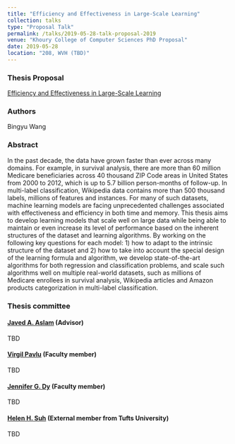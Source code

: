 ```yaml
---
title: "Efficiency and Effectiveness in Large-Scale Learning"
collection: talks
type: "Proposal Talk"
permalink: /talks/2019-05-28-talk-proposal-2019
venue: "Khoury College of Computer Sciences PhD Proposal"
date: 2019-05-28
location: "208, WVH (TBD)"
---
```


### Thesis Proposal
[Efficiency and Effectiveness in Large-Scale Learning](http://bingyouwang.github.io/files/PhD_Thesis_Proposal)
### Authors
Bingyu Wang
### Abstract
In the past decade, the data have grown faster than ever across many domains. For example, in survival analysis, there are more than 60 million Medicare beneficiaries across 40 thousand ZIP Code areas in United States from 2000 to 2012, which is up to 5.7 billion person-months of follow-up. In multi-label classification, Wikipedia data contains more than 500 thousand labels, millions of features and instances. For many of such datasets, machine learning models are facing unprecedented challenges associated with effectiveness and efficiency in both time and memory. This thesis aims to develop learning models that scale well on large data while being able to maintain or even increase its level of performance based on the inherent structures of the dataset and learning algorithms. By working on the following key questions for each model: 1) how to adapt to the intrinsic structure of the dataset and 2) how to take into account the special design of the learning formula and algorithm, we develop state-of-the-art algorithms for both regression and classification problems, and scale such algorithms well on multiple real-world datasets, such as millions of Medicare enrollees in survival analysis, Wikipedia articles and Amazon products categorization in multi-label classification.

### Thesis committee
#### [Javed A. Aslam](https://www.khoury.northeastern.edu/people/jay-javed-aslam/) (Advisor)
TBD

#### [Virgil Pavlu](https://www.khoury.northeastern.edu/people/virgil-pavlu/) (Faculty member)
TBD

#### [Jennifer G. Dy](http://www.ece.neu.edu/fac-ece/jdy/) (Faculty member)
TBD

#### [Helen H. Suh](https://engineering.tufts.edu/people/faculty/helen-suh) (External member from Tufts University)
TBD

